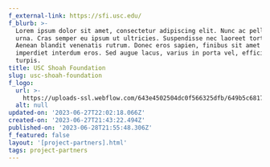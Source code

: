 ```yaml
---
f_external-link: https://sfi.usc.edu/
f_blurb: >-
  Lorem ipsum dolor sit amet, consectetur adipiscing elit. Nunc ac pellentesque
  urna. Cras semper eu ipsum ut ultricies. Suspendisse nec laoreet tortor.
  Aenean blandit venenatis rutrum. Donec eros sapien, finibus sit amet dolor a,
  imperdiet interdum eros. Sed augue lacus, varius in porta vel, efficitur at
  turpis.
title: USC Shoah Foundation
slug: usc-shoah-foundation
f_logo:
  url: >-
    https://uploads-ssl.webflow.com/643e4502504dc0f566325dfb/649b5c68173d9738cd53533b_230820414-e7e95d89-1fc2-4594-a180-96f5fd32a591.png
  alt: null
updated-on: '2023-06-27T22:02:18.066Z'
created-on: '2023-06-27T21:43:22.494Z'
published-on: '2023-06-28T21:55:48.306Z'
f_featured: false
layout: '[project-partners].html'
tags: project-partners
---
```



